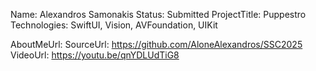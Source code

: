 Name: Alexandros Samonakis
Status: Submitted
ProjectTitle: Puppestro
Technologies: SwiftUI, Vision, AVFoundation, UIKit

AboutMeUrl: 
SourceUrl: https://github.com/AloneAlexandros/SSC2025
VideoUrl: https://youtu.be/qnYDLUdTiG8

<!---
EXAMPLE
Name<required>: John Appleseed
Status<required>: Submitted <or> Winner <or> Distinguished <or> Rejected
ProjectTitle: The Accessibility Rose
Technologies<4 maximum>: SwiftUI, RealityKit, CoreGraphic 

AboutMeUrl: https://linkedin.com/in/johnappleseed <
SourceUrl: https://github.com/johnappleseed/wwdc2025
VideoUrl: https://youtu.be/ABCDE123456

Please note that only Name and Status are mandatory fields. The other fields are optional.
-->
